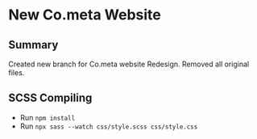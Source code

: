 # New Co.meta Website
## Summary
Created new branch for Co.meta website Redesign. Removed all original files.  

## SCSS Compiling
* Run `npm install`
* Run `npx sass --watch css/style.scss css/style.css`
